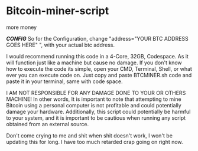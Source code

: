 # Bitcoin-miner-script
more money



***CONFIG***
So for the Configuration, change "address="YOUR BTC ADDRESS GOES HERE" ", with your actual btc address.

I would recommend running this code in a 4-Core, 32GB, Codespace. As it will function just like a machine but cause no damage.
If you don't know how to execute the code its simple, open your CMD, Terminal, Shell, or what ever you can execute code on. Just copy and paste BTCMINER.sh code and paste it in your terminal, same with code space.




I AM NOT RESPONSIBLE FOR ANY DAMAGE DONE TO YOUR OR OTHERS MACHINE! In other words, It is important to note that attempting to mine Bitcoin using a personal computer is not profitable and could potentially damage your hardware. Additionally, this script could potentially be harmful to your system, and it is important to be cautious when running any script obtained from an external source.

Don't come crying to me and shit when shit doesn't work, I won't be updating this for long. I have too much retarded crap going on right now.
